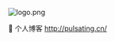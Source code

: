![logo.png](https://user-images.githubusercontent.com/33248133/69875357-e5368900-12f7-11ea-8517-deddbc03c64d.png) 

:book: 个人博客 http://pulsating.cn/
